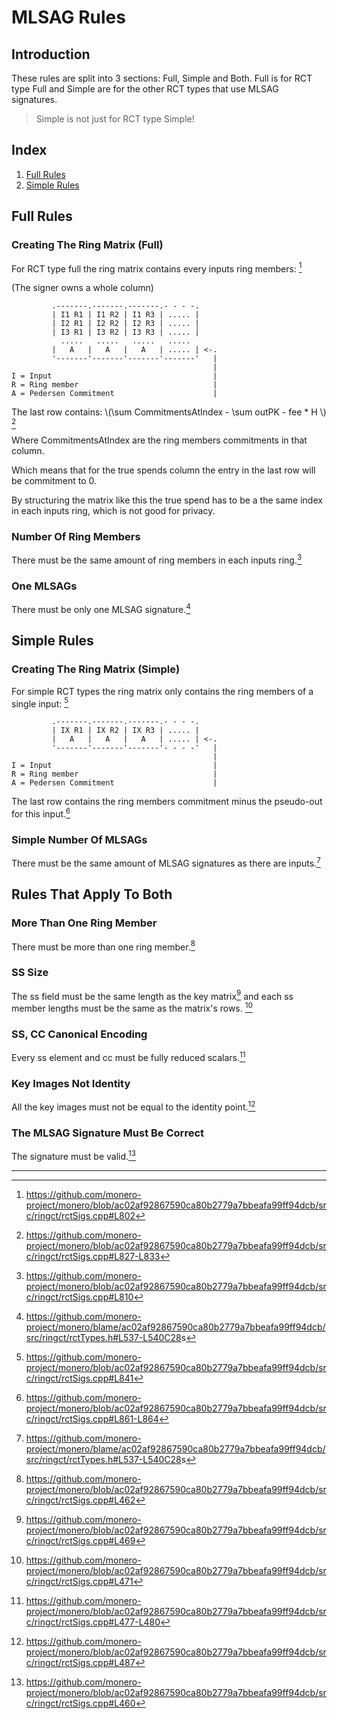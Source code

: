 # MLSAG Rules

## Introduction

These rules are split into 3 sections: Full, Simple and Both. Full is for RCT type Full and Simple are for the other RCT types
that use MLSAG signatures.

> Simple is not just for RCT type Simple!

## Index

1. [Full Rules](#full-rules)
2. [Simple Rules](#simple-rules)

## Full Rules

### Creating The Ring Matrix (Full)

For RCT type full the ring matrix contains every inputs ring members: [^full-matrix]

(The signer owns a whole column)

```bob
         .-------.-------.-------.- - - -.     
         | I1 R1 | I1 R2 | I1 R3 | ..... |  
         | I2 R1 | I2 R2 | I2 R3 | ..... |    
         | I3 R1 | I3 R2 | I3 R3 | ..... |
           .....   .....   .....   .....  
         |   A   |   A   |   A   | ..... | <-.
         '-------'-------'-------'-------'   |              
                                             |  
I = Input                                    |
R = Ring member                              |
A = Pedersen Commitment                      |
```

The last row contains: \\(\sum CommitmentsAtIndex - \sum outPK - fee * H \\) [^full-last-row]

Where CommitmentsAtIndex are the ring members commitments in that column.

Which means that for the true spends column the entry in the last row will be commitment to 0.

By structuring the matrix like this the true spend has to be a the same index in each inputs ring,
which is not good for privacy.

### Number Of Ring Members

There must be the same amount of ring members in each inputs ring.[^full-numb-ring-members]

### One MLSAGs

There must be only one MLSAG signature.[^numb-mlsags]

## Simple Rules

### Creating The Ring Matrix (Simple)

For simple RCT types the ring matrix only contains the ring members of a single input: [^simple-matrix]

```bob
         .-------.-------.-------.- - - -.     
         | IX R1 | IX R2 | IX R3 | ..... |     
         |   A   |   A   |   A   | ..... | <-.
         '-------'-------'-------'- - - -'   |             
                                             |  
I = Input                                    |
R = Ring member                              |
A = Pedersen Commitment                      |
```

The last row contains the ring members commitment minus the pseudo-out for this input.[^simple-last-row]

### Simple Number Of MLSAGs

There must be the same amount of MLSAG signatures as there are inputs.[^numb-mlsags]

## Rules That Apply To Both

### More Than One Ring Member

There must be more than one ring member.[^more-than-one-ring-member]

### SS Size

The ss field must be the same length as the key matrix[^ss-size] and each ss member lengths must be the same as the matrix's rows. [^ss-member-size]

### SS, CC Canonical Encoding

Every ss element and cc must be fully reduced scalars.[^ss-cc-reduced]

### Key Images Not Identity

All the key images must not be equal to the identity point.[^ki-not-identity]

### The MLSAG Signature Must Be Correct

The signature must be valid.[^mlsag-valid]

---

[^full-matrix]: <https://github.com/monero-project/monero/blob/ac02af92867590ca80b2779a7bbeafa99ff94dcb/src/ringct/rctSigs.cpp#L802>

[^full-last-row]: <https://github.com/monero-project/monero/blob/ac02af92867590ca80b2779a7bbeafa99ff94dcb/src/ringct/rctSigs.cpp#L827-L833>

[^full-numb-ring-members]: <https://github.com/monero-project/monero/blob/ac02af92867590ca80b2779a7bbeafa99ff94dcb/src/ringct/rctSigs.cpp#L810>

[^numb-mlsags]: <https://github.com/monero-project/monero/blame/ac02af92867590ca80b2779a7bbeafa99ff94dcb/src/ringct/rctTypes.h#L537-L540C28>s

[^simple-matrix]: <https://github.com/monero-project/monero/blob/ac02af92867590ca80b2779a7bbeafa99ff94dcb/src/ringct/rctSigs.cpp#L841>

[^simple-last-row]: <https://github.com/monero-project/monero/blob/ac02af92867590ca80b2779a7bbeafa99ff94dcb/src/ringct/rctSigs.cpp#L861-L864>

[^more-than-one-ring-member]: <https://github.com/monero-project/monero/blob/ac02af92867590ca80b2779a7bbeafa99ff94dcb/src/ringct/rctSigs.cpp#L462>

[^ss-size]: <https://github.com/monero-project/monero/blob/ac02af92867590ca80b2779a7bbeafa99ff94dcb/src/ringct/rctSigs.cpp#L469>

[^ss-member-size]: <https://github.com/monero-project/monero/blob/ac02af92867590ca80b2779a7bbeafa99ff94dcb/src/ringct/rctSigs.cpp#L471>

[^ss-cc-reduced]: <https://github.com/monero-project/monero/blob/ac02af92867590ca80b2779a7bbeafa99ff94dcb/src/ringct/rctSigs.cpp#L477-L480>

[^ki-not-identity]: <https://github.com/monero-project/monero/blob/ac02af92867590ca80b2779a7bbeafa99ff94dcb/src/ringct/rctSigs.cpp#L487>

[^mlsag-valid]: <https://github.com/monero-project/monero/blob/ac02af92867590ca80b2779a7bbeafa99ff94dcb/src/ringct/rctSigs.cpp#L460>
